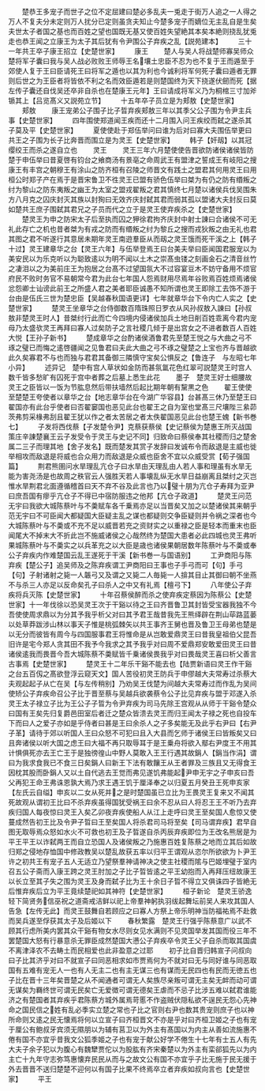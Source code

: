 <!-- { "loadSidebar": true } -->
　　楚恭王多宠子而世子之位不定屈建曰楚必多乱夫一兎走于街万人追之一人得之万人不复夫分未定则万人扰分已定则虽贪夫知止今楚多宠子而嫡位无主乱自是生矣夫世太子者国之基也而百姓之望也国既无基又使百姓失望絶其本矣本絶则挠乱犹兎走也恭王闻之立康王为太子其后犹有令尹围公子弃疾之乱【説苑建本】
　　三十一年共王卒子康王招立【史楚世家】
　　康王
　　楚人与吴人将战楚师寡吴师众楚将军子囊曰我与吴人战必败败王师辱王名壤土忠臣不忍为也不复于王而遁至于郊使人复于王曰臣请死王曰将军之遁也以其为利也今诚利将军何死子囊曰遁者无罪则后世之为王臣者将皆依不利之名而效臣遁若是则楚国终为天下挠遂伏劒而死【据左传子囊还自伐吴还卒非自杀也在楚康王元年】王曰请成将军义乃为桐棺三寸加斧锧其上【吕览髙义又説苑立节】
　　十五年卒子员立是为郏敖【史楚世家】
　　郏敖
　　康王宠弟公子围子比子晢弃疾郏敖三年以其季父公子围为令尹主兵事【史楚世家】
　　四年围使郑道闻王疾而还十二月围入问王疾绞而弑之遂杀其子莫及平【史楚世家】
　　夏使使赴于郑伍举问曰谁为后对曰寡大夫围伍举更曰共王之子围为长子比奔晋而围立是为灵王【史楚世家】
　　韩子【奸刼】以其冠缨绞王而杀之遂自立也
　　灵王
　　灵王三年六月楚使使告晋欲防诸侯诸侯皆防楚于申伍举曰昔夏啓有钧台之飨商汤有景亳之命周武王有盟津之誓成王有岐阳之搜康王有丰宫之朝穆王有涂山之防齐桓有召陵之师晋文有践土之盟君其何用灵王曰用桓公时郑子产在焉于是晋宋鲁卫不徃灵王已盟有骄色伍举曰桀为有仍之防有缗叛之纣为黎山之防东夷叛之幽王为太室之盟戎翟叛之君其慎终七月楚以诸侯兵伐吴围朱方八月克之囚庆封灭其族以封狥曰无效齐庆封弑其君而弱其孤以盟诸大夫封反曰莫如楚共王庶子围弑其君兄之子员而代之立于是灵王使弃疾杀之【史楚世家】
　　楚灵王为申之防宋太子后至执而囚之狎徐君拘齐庆封中射士諌曰合诸侯不可无礼此存亡之机也昔者桀为有戎之防而有缗叛之纣为黎丘之搜而戎狄叛之由无礼也君其图之君不听遂行其意居未期年灵王南逰羣臣从而刼之灵王饿而死干溪之上【韩子十过】灵王建章华之台【灵王六年】与伍举登焉王曰台美夫举曰臣闻国君服宠以为美安民以为乐克听以为聪致逺以为明不闻以土木之崇髙虫镂之刻画金石之清音丝竹之凄泪以之为美前庄王为抱居之台髙不过望国氛大不过容宴豆木不妨守备用不烦官府民不败时务官不易朝常今君为此台七年国人怨焉财用尽焉年谷败焉百姓烦焉诸侯忿怨卿士讪谤此前王之所盛人君之美者耶臣诚愚不知所谓也灵王即除工去饰不游于台由是伍氏三世为楚忠臣【吴越春秋国语更详】七年就章华台下令内亡人实之【史楚世家】
　　楚灵王坐章华之台侍御数百隋珠照日罗衣从风孙叔敖入諌曰【孙叔敖非楚灵王时人】昔桀纣行此而亡今四境内侵诸侯加兵土地日削百姓乖离今君内宠母乃太盛欤灵王再拜曰寡人过矣防子之言社稷几倾于是出宫女之不进者数百人百姓大悦【王孙子新书】
　　楚成章华之台酌诸侯酒鲁君先至楚王悦之与大曲之弓不琢之璧已而悔之逺啓疆闻之见鲁君曰夫此大曲之弓不琢之璧楚之上宝也齐与晋越欲此久矣寡君不与也而独与君君其备御三隣慎守宝矣公惧反之【鲁连子　与左昭七年小异】
　　述异记　楚中有宫人草状如金防而甚氛氲花色红翠可説楚灵王时宫人数千皆多愁旷有囚死于宫中者葬之后墓上悉生此花
　　墨子　楚灵王好士细腰故灵王之臣皆以一饭为节肱息然后带扶墙然后起比期年朝有黧黒之色
　　翟王使使至楚楚王夸使者以章华之台【地志章华台在今湖广华容县】台甚髙三休乃至楚王曰翟国亦有此台乎使者曰否翟窭国也恶见此台也翟王之自为室也堂髙三尺壤陛三絫茆茨弗剪采椽弗刮且翟王犹以作之者太苦居之者太佚翟国恶见此台也楚王媿【新书巻七】
　　子发将西伐蔡【子发楚令尹】克蔡获蔡侯【史记蔡侯为楚惠王所灭战国策庄辛諌楚襄王云子发受令于灵王与史记不同】归致命曰蔡侯奉其社稷而归之楚舍属二三子而理其地【舍子发名】既而楚发其赏子发辞曰发诚布令而敌退是主威也徙举相攻而敌退是将威也合众用力而敌退是众威也臣舍不宜以众威受赏【荀子强国篇】
　　荆君熊圉问水旱理乱亢仓子曰水旱由天理乱由人若人事和理虽有水旱无能为害尧汤是也故周之秩官云人强胜天若人事壊乱纵无水旱日益崩离且桀纣之灭岂惟水旱荆君北面遵循稽首曰天不弃不谷及此言也乃以璧十朋为亢仓子寿拜为亚尹曰庶吾国有瘳乎亢仓子不得已中宿防服违之他邦【亢仓子政道】
　　楚灵王问范无宇曰我欲大城陈蔡叶与不羮赋车各千乗焉亦足以当晋矣又加之以楚诸侯其来朝乎范无宇曰不可臣闻大都疑国大臣疑主乱之谋也都疑则交争臣疑则并令祸之深者也今大城陈蔡叶与不羮或不充不足以威晋若充之资财实之以重禄之臣是轻本而重末也臣闻尾大不掉末大不折此岂不施威诸侯之心哉然终为楚国大患者必此四城也灵王弗听果城陈蔡叶与不羮实之以兵革充之以大臣是歳也诸侯果朝居数年陈蔡叶与不羮或奉公子弃疾内作难楚国云乱王遂死于干溪【新书巻一与国语别】
　　工尹商阳与陈弃疾【楚公子】追吴师及之陈弃疾谓工尹商阳曰王事也子手弓而可【句】手弓【句】子射诸射之毙一人韔弓又及谓之又毙二人毎毙一人揜其目止其御曰朝不坐燕不与杀三人亦足以反命矣孔子曰杀人之中又有礼焉【檀弓下】
　　八年使公子弃疾将兵灭陈【史楚世家】
　　十年召蔡侯醉而杀之使弃疾定蔡因为陈蔡公【史楚世家】十一年伐徐以恐吴灵王次于干谿以待之王曰齐晋鲁卫其封皆受宝器我独不今吾使使周求鼎以为分其予我乎析父对曰其予君王哉昔我先王熊绎辟在荆山荜路蓝蒌以处草莽跋涉山林以事天子惟是桃弧棘矢以共王事齐王舅也晋及鲁卫王母弟也楚是以无分而彼皆有周今与四国服事君王将惟命是从岂敢爱鼎灵王曰昔我皇祖伯父昆吾旧许是宅今郑人贪其田不我予今我求之其予我乎对曰周不爱鼎郑安敢爱田灵王曰昔诸侯逺我而畏晋今吾大城陈蔡不羮赋皆千乗诸侯畏我乎对曰畏哉灵王喜曰析父善言古事焉【史楚世家】
　　楚灵王十二年乐干谿不能去也【陆贾新语曰灵王作干谿之台五百仭之髙欲登浮云窥天文】国人苦役初灵王防兵于申僇越大夫常寿过杀蔡大夫观起起子从亡在吴【与左传稍别】乃劝吴王伐楚为间越大夫常寿过而作乱为吴间使矫公子弃疾命召公子比于晋至蔡与吴越兵欲袭蔡令公子比见弃疾与盟于邓遂入杀灵王太子禄立子比为王公子子晢为令尹弃疾为司马先除王宫观从从师于干谿令楚众曰国有王矣先归复爵邑田室后者迁之楚众皆溃去灵王而归王闻太子禄之死也自投车下而曰人之爱子亦如是乎侍者曰甚是王曰余杀人之子多矣能无及此乎右尹曰【右尹子革】请待于郊以听国人王曰众怒不可犯曰且入大县而乞师于诸侯王曰皆叛矣又曰且奔诸侯以听大国之虑王曰大福不再只取辱耳于是王乗舟将欲入鄢右尹度王不用其计惧俱死亦去王亡王于是独徬徨山中野人莫敢入王王行遇其故鋗人【鋗当作涓】谓曰为我求食我已不食三日矣鋗人曰新王下法有敢饟王从王者罪及三族且又无得食王因枕其股而卧鋗人又以土自代逃去王觉而弗见遂饥弗能起尹申无宇之子申亥曰吾父再犯王命王弗诛恩孰大焉乃求王遇王饥于厘泽奉之以归夏五月癸丑王死申亥家【左氏云自缢】申亥以二女从死并之是时楚国虽已立比为王畏灵王复来又不闻其死故观从谓初王比曰不杀弃疾虽得国犹受祸王曰余不忍从曰人将忍王王不听乃去弃疾归国人每夜惊曰灵王入矣乙卯夜弃疾使船人从江上走呼曰灵王至矣国人愈惊又使蔓成然告初王比及令尹子晢曰王至矣国人将杀君司马将至矣【司马谓弃疾】君早自图无取辱焉众怒如水火不可救也初王及子晢遂自杀丙辰弃疾即位为王改名熊居是为平王平王以诈弑两王而自立恐国人及诸侯叛之乃施惠百姓复陈蔡之地而立其后如故归郑之侵地存恤国中修政教吴以楚乱故获五率以归平王谓观从恣尔所欲欲为卜尹王许之初共王有宠子五人无适立乃望祭羣神请神决之使主社稷而隂与巴姬埋璧于室内召五公子斋而入康王跨之灵王肘加之子比子晢皆逺之平王幼抱而入再拜压纽故康王以长立至其子失之围为灵王及身而弑子比为王十余日子晢不得立又俱诛四子皆絶无后惟弃疾后立为平王竟续楚祀如其神符【史楚世家】
　　桓子新论　楚灵王骄逸轻下简贤务信巫祝之道斋戒洁鲜以祀上帝羣神躬执羽绂起舞坛前吴人来攻其国人告急【左传无此】而灵王鼓舞自若顾应之曰寡人方祭上帝乐明神当防福祐焉不赴救而吴兵遂至俘获其太子及后姬以下
　　春秋繁露　楚灵王行强乎陈蔡意广以武不顾其行虑所美内罢其众干谿有物女水尽则女见水满则不见灵国举发其国而役三年不罢楚国大怒有行暴意杀无罪臣成然楚国大懑公子弃疾卒令灵王父子自杀而取其国虞不离津泽农不去畴土而民相爱也此非盈意之过耶
　　初子比自晋归韩宣子问叔向曰子比其济乎对曰不就宣子曰同恶相求如市贾焉何为不就对曰无与同好谁与同恶取国有五难有宠无人一也有人无主二也有主无谋三也有谋而无民四也有民而无徳五也子比在晋十三年矣晋楚之从不闻通者可谓无人矣族尽亲叛可谓无主矣无衅而动可谓无谋矣为羇终世可谓无民矣亡无爱徴可谓无德矣王虐而不忌子比涉五难以弑君谁能济之有楚国者其弃疾乎君陈蔡方城外属焉苛慝不作盗贼伏隠私欲不逞民无怨心先神命之国民信之姓有乱必季实立楚之常也子比之官则右尹也数其贵宠则庶子也以神所命则又逺之民无懐焉将何以立宣子曰齐桓晋文不亦是乎对曰齐桓卫姬之子也有宠于厘公有鲍叔牙宾须无隰朋以为辅有莒卫以为外主有髙国以为内主从善如流施惠不倦有国不亦宜乎昔我文公狐季姬之子也有宠于献公好学不倦生十七年有士五人有先大夫子余子犯以为腹心有魏犫贾佗以为股肱有齐宋秦楚以为外主有栾郤狐先以为内主亡十九年守志弥笃惠懐弃民民从而与之故文公有国不亦宜乎子比无施于民无援于外去晋晋不送归楚楚不迎何以有国子比果不终焉卒立者弃疾如叔向言也【史楚世家】
　　平王
